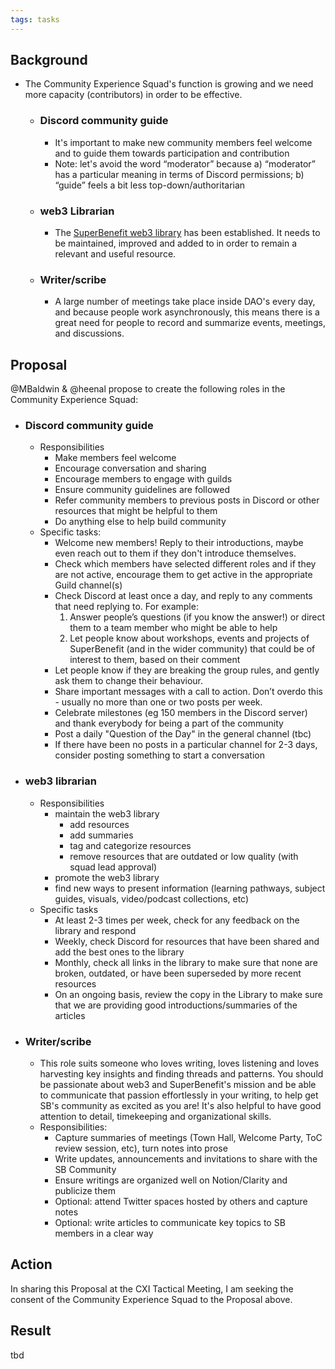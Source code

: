 ```yaml
---
tags: tasks
---
```

## Background
- The Community Experience Squad's function is growing and we need more capacity (contributors) in order to be effective.
	- ### Discord community guide
		- It's important to make new community members feel welcome and to guide them towards participation and contribution
		- Note: let's avoid the word “moderator” because a) “moderator” has a particular meaning in terms of Discord permissions; b) “guide” feels a bit less top-down/authoritarian
	- ### web3 Librarian
		- The [SuperBenefit web3 library](https://www.notion.so/superbenefit/web3-Library-7819e3c7a9fb482998cad3822e5dcb82) has been established. It needs to be maintained, improved and added to in order to remain a relevant and useful resource.
	- ### Writer/scribe
		- A large number of meetings take place inside DAO's every day, and because people work asynchronously, this means there is a great need for people to record and summarize events, meetings, and discussions.


## Proposal
@MBaldwin & @heenal propose to create the following roles in the Community Experience Squad:
- ### Discord community guide
	- Responsibilities
		- Make members feel welcome
		- Encourage conversation and sharing
		- Encourage members to engage with guilds
		- Ensure community guidelines are followed
		- Refer community members to previous posts in Discord or other resources that might be helpful to them
		- Do anything else to help build community
	- Specific tasks:
		- Welcome new members! Reply to their introductions, maybe even reach out to them if they don't introduce themselves.
		- Check which members have selected different roles and if they are not active, encourage them to get active in the appropriate Guild channel(s)
		- Check Discord at least once a day, and reply to any comments that need replying to. For example:
			1. Answer people’s questions (if you know the answer!) or direct them to a team member who might be able to help
			2. Let people know about workshops, events and projects of SuperBenefit (and in the wider community) that could be of interest to them, based on their comment
		- Let people know if they are breaking the group rules, and gently ask them to change their behaviour. 
		- Share important messages with a call to action. Don’t overdo this - usually no more than one or two posts per week.
		- Celebrate milestones (eg 150 members in the Discord server) and thank everybody for being a part of the community
		- Post a daily "Question of the Day" in the general channel (tbc)
		- If there have been no posts in a particular channel for 2-3 days, consider posting something to start a conversation
- ### web3 librarian
	- Responsibilities
		- maintain the web3 library
			- add resources
			- add summaries
			- tag and categorize resources
			- remove resources that are outdated or low quality (with squad lead approval)
		- promote the web3 library
		- find new ways to present information (learning pathways, subject guides, visuals, video/podcast collections, etc)
	- Specific tasks
		- At least 2-3 times per week, check for any feedback on the library and respond
		- Weekly, check Discord for resources that have been shared and add the best ones to the library
		- Monthly, check all links in the library to make sure that none are broken, outdated, or have been superseded by more recent resources
		- On an ongoing basis, review the copy in the Library to make sure that we are providing good introductions/summaries of the articles 
- ### Writer/scribe
	- This role suits someone who loves writing, loves listening and loves harvesting key insights and finding threads and patterns. You should be passionate about web3 and SuperBenefit's mission and be able to communicate that passion effortlessly in your writing, to help get SB's community as excited as you are! It's also helpful to have good attention to detail, timekeeping and organizational skills.
	- Responsibilities:
		- Capture summaries of meetings (Town Hall, Welcome Party, ToC review session, etc), turn notes into prose
		- Write updates, announcements and invitations to share with the SB Community
		- Ensure writings are organized well on Notion/Clarity and publicize them
		- Optional: attend Twitter spaces hosted by others and capture notes
		- Optional: write articles to communicate key topics to SB members in a clear way


## Action
In sharing this Proposal at the CXI Tactical Meeting, I am seeking the consent of the Community Experience Squad to the Proposal above.

## Result
tbd




